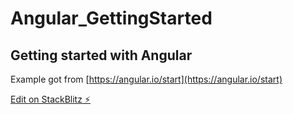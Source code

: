 # Angular_GettingStarted

## Getting started with Angular

Example got from [https://angular.io/start](https://angular.io/start)

[Edit on StackBlitz ⚡️](https://stackblitz.com/edit/angular-hu3kae)
